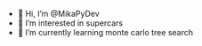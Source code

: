- 👋 Hi, I’m @MikaPyDev
- 👀 I’m interested in supercars
- 🌱 I’m currently learning monte carlo tree search

